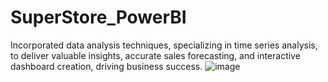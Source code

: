 # SuperStore_PowerBI
Incorporated data analysis techniques, specializing in time series analysis, to deliver valuable insights, accurate sales forecasting, and interactive dashboard creation, driving business success.
![image](https://github.com/Shahmir10Raza/SuperStore_PowerBI/assets/129786823/08c6efb3-4b67-4f8e-bed5-9d588d31a11f)
